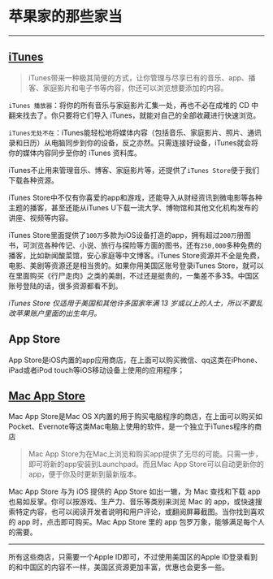 # 苹果家的那些家当
---

## [iTunes](https://www.apple.com/cn/itunes/)

> iTunes带来一种极其简便的方式，让你管理与尽享已有的音乐、app、播客、家庭影片和电子书等内容，你还可以浏览想要添加的内容。

`iTunes 播放器`：将你的所有音乐与家庭影片汇集一处，再也不必在成堆的 CD 中翻来找去了。你只要将它们导入 iTunes，就能对自己的全部收藏进行快速浏览。

`iTunes无处不在`：iTunes能轻松地将媒体内容（包括音乐、家庭影片、照片、通讯录和日历）从电脑同步到你的设备，反之亦然。只需连接好设备，iTunes就会将你的媒体内容同步至你的 iTunes 资料库。

iTunes不止用来管理音乐、博客、家庭影片等，还提供了`iTunes Store`便于我们下载各种资源。

iTunes Store中不仅有你喜爱的app和游戏，还能导入从财经资讯到微电影等各种主题的播客，甚至还能从iTunes U下载一流大学、博物馆和其他文化机构发布的讲座、视频等内容。

iTunes Store里面提供了`100万`多款为iOS设备打造的app，拥有超过`200万`册图书，可浏览各种传记、小说、旅行与探险等方面的图书，还有`250,000`多种免费的播客，比如新闻酸菜馆，安心家庭等中文博客。iTunes Store资源并不全是免费，电影、美剧等资源还是相当贵的。如果你用美国区账号登录iTunes Store，就可以在里面购买《行尸走肉》之类的美剧，不过还是挺贵的，一集差不多3$。中国区账号登陆的话，很多资源都看不到。

_iTunes Store 仅适用于美国和其他许多国家年满 13 岁或以上的人士，所以不要乱改苹果账户里面的出生年月。_

## App Store

App Store是iOS内置的app应用商店，在上面可以购买微信、qq这类在iPhone、iPad或者iPod touch等iOS移动设备上使用的应用程序；

## [Mac App Store](https://www.apple.com/cn/osx/apps/app-store/)

Mac App Store是Mac OS X内置的用于购买电脑程序的商店，在上面可以购买如Pocket、Evernote等这类Mac电脑上使用的软件，是一个独立于iTunes程序的商店

> Mac App Store为在Mac上浏览和购买app提供了无尽的可能。只需一步，即可将新的app安装到Launchpad。而且Mac App Store可以自动更新你的app，便于你及时更新到最新版本。

Mac App Store 与为 iOS 提供的 App Store 如出一辙，为 Mac 查找和下载 app 也易如反掌。你可以按游戏、生产力、音乐等类别来浏览 Mac 的 app，或快速搜索特定内容，也可以阅读开发者说明和用户评论，或翻阅屏幕截图。当你找到喜欢的 app 时，点击即可购买。Mac App Store 里的 app 包罗万象，能够满足每个人的需要。

---
所有这些商店，只需要一个Apple ID即可，不过使用美国区的Apple ID登录看到的和中国区的内容不一样，美国区资源更加丰富，优惠也会更多一些。